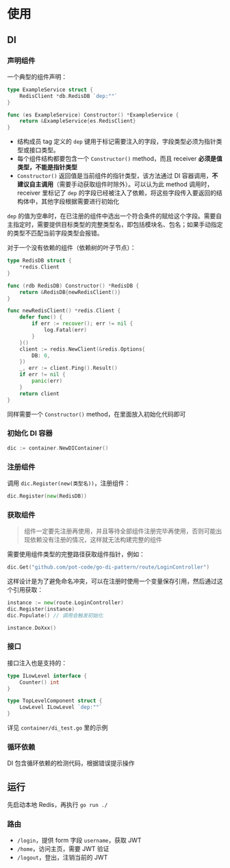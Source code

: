 # 使用

## DI

### 声明组件

一个典型的组件声明：

```go
type ExampleService struct {
	RedisClient *db.RedisDB `dep:""`
}

func (es ExampleService) Constructor() *ExampleService {
	return &ExampleService{es.RedisClient}
}
```

- 结构成员 tag 定义的 `dep` 键用于标记需要注入的字段，字段类型必须为指针类型或接口类型。
- 每个组件结构都要包含一个 `Constructor()` method，而且 receiver **必须是值类型，不能是指针类型**
- `Constructor()` 返回值是当前组件的指针类型，该方法通过 DI 容器调用，**不建议自主调用**（需要手动获取组件时除外）。可以认为此 method 调用时，receiver
  里标记了 `dep` 的字段已经被注入了依赖，将这些字段传入要返回的结构体中，其他字段根据需要进行初始化

`dep` 的值为空串时，在已注册的组件中选出一个符合条件的赋给这个字段。需要自主指定时，需要提供目标类型的完整类型名，即包括模块名、包名；如果手动指定的类型不匹配当前字段类型会报错。

对于一个没有依赖的组件（依赖树的叶子节点）：

```go
type RedisDB struct {
	*redis.Client
}

func (rdb RedisDB) Constructor() *RedisDB {
	return &RedisDB{newRedisClient()}
}

func newRedisClient() *redis.Client {
	defer func() {
		if err := recover(); err != nil {
			log.Fatal(err)
		}
	}()
	client := redis.NewClient(&redis.Options{
		DB: 0,
	})
	_, err := client.Ping().Result()
	if err != nil {
		panic(err)
	}
	return client
}
```

同样需要一个 `Constructor()` method，在里面放入初始化代码即可

### 初始化 DI 容器

```go
dic := container.NewDIContainer()
```

### 注册组件

调用 `dic.Register(new(类型名))`，注册组件：

```go
dic.Register(new(RedisDB))
```

### 获取组件

>组件一定要先注册再使用，并且等待全部组件注册完毕再使用，否则可能出现依赖没有注册的情况，这样就无法构建完整的组件

需要使用组件类型的完整路径获取组件指针，例如：

```go
dic.Get("github.com/pot-code/go-di-pattern/route/LoginController")
```

这样设计是为了避免命名冲突，可以在注册时使用一个变量保存引用，然后通过这个引用获取：

```go
instance := new(route.LoginController)
dic.Register(instance)
dic.Populate() // 调用会触发初始化

instance.DoXxx()
```

### 接口

接口注入也是支持的：

```go
type ILowLevel interface {
	Counter() int
}

type TopLevelComponent struct {
	LowLevel ILowLevel `dep:""`
}
```

详见 `container/di_test.go` 里的示例

### 循环依赖

DI 包含循环依赖的检测代码，根据错误提示操作

## 运行

先启动本地 Redis，再执行 `go run ./`

### 路由

- `/login`，提供 form 字段 `username`，获取 JWT
- `/home`，访问主页，需要 JWT 验证
- `/logout`，登出，注销当前的 JWT
